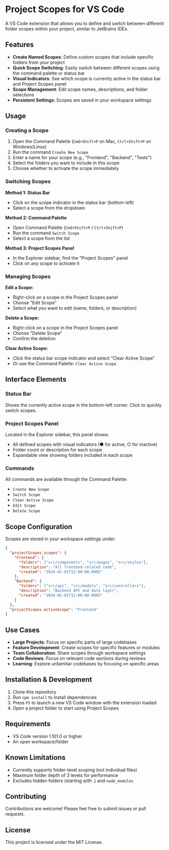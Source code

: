 # Project Scopes for VS Code

A VS Code extension that allows you to define and switch between different folder scopes within your project, similar to JetBrains IDEs.

## Features

- **Create Named Scopes**: Define custom scopes that include specific folders from your project
- **Quick Scope Switching**: Easily switch between different scopes using the command palette or status bar
- **Visual Indicators**: See which scope is currently active in the status bar and Project Scopes panel
- **Scope Management**: Edit scope names, descriptions, and folder selections
- **Persistent Settings**: Scopes are saved in your workspace settings

## Usage

### Creating a Scope

1. Open the Command Palette (`Cmd+Shift+P` on Mac, `Ctrl+Shift+P` on Windows/Linux)
2. Run the command `Create New Scope`
3. Enter a name for your scope (e.g., "Frontend", "Backend", "Tests")
4. Select the folders you want to include in this scope
5. Choose whether to activate the scope immediately

### Switching Scopes

**Method 1: Status Bar**

- Click on the scope indicator in the status bar (bottom-left)
- Select a scope from the dropdown

**Method 2: Command Palette**

- Open Command Palette (`Cmd+Shift+P` / `Ctrl+Shift+P`)
- Run the command `Switch Scope`
- Select a scope from the list

**Method 3: Project Scopes Panel**

- In the Explorer sidebar, find the "Project Scopes" panel
- Click on any scope to activate it

### Managing Scopes

**Edit a Scope:**

- Right-click on a scope in the Project Scopes panel
- Choose "Edit Scope"
- Select what you want to edit (name, folders, or description)

**Delete a Scope:**

- Right-click on a scope in the Project Scopes panel
- Choose "Delete Scope"
- Confirm the deletion

**Clear Active Scope:**

- Click the status bar scope indicator and select "Clear Active Scope"
- Or use the Command Palette: `Clear Active Scope`

## Interface Elements

### Status Bar

Shows the currently active scope in the bottom-left corner. Click to quickly switch scopes.

### Project Scopes Panel

Located in the Explorer sidebar, this panel shows:

- All defined scopes with visual indicators (● for active, ○ for inactive)
- Folder count or description for each scope
- Expandable view showing folders included in each scope

### Commands

All commands are available through the Command Palette:

- `Create New Scope`
- `Switch Scope`
- `Clear Active Scope`
- `Edit Scope`
- `Delete Scope`

## Scope Configuration

Scopes are stored in your workspace settings under:

```json
{
  "projectScopes.scopes": {
    "Frontend": {
      "folders": ["src/components", "src/pages", "src/styles"],
      "description": "All frontend-related code",
      "created": "2024-01-01T12:00:00.000Z"
    },
    "Backend": {
      "folders": ["src/api", "src/models", "src/controllers"],
      "description": "Backend API and data layer",
      "created": "2024-01-01T12:00:00.000Z"
    }
  },
  "projectScopes.activeScope": "Frontend"
}
```

## Use Cases

- **Large Projects**: Focus on specific parts of large codebases
- **Feature Development**: Create scopes for specific features or modules
- **Team Collaboration**: Share scopes through workspace settings
- **Code Reviews**: Focus on relevant code sections during reviews
- **Learning**: Explore unfamiliar codebases by focusing on specific areas

## Installation & Development

1. Clone this repository
2. Run `npm install` to install dependencies
3. Press `F5` to launch a new VS Code window with the extension loaded
4. Open a project folder to start using Project Scopes

## Requirements

- VS Code version 1.101.0 or higher
- An open workspace/folder

## Known Limitations

- Currently supports folder-level scoping (not individual files)
- Maximum folder depth of 3 levels for performance
- Excludes hidden folders (starting with .) and `node_modules`

## Contributing

Contributions are welcome! Please feel free to submit issues or pull requests.

## License

This project is licensed under the MIT License.

